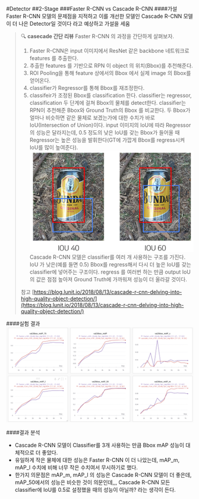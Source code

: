 #Detector
##2-Stage
###Faster R-CNN vs Cascade R-CNN
####가설
Faster R-CNN 모델의 문제점을 지적하고 이를 개선한 모델인 Cascade R-CNN 모델이 더 나은 Detector일 것이다 라고 예상하고 가설을 세움
>🔍 **casecade 간단 리뷰**
>Faster R-CNN 의 과정을 간단하게 살펴보자. 
>1. Faster R-CNN은 input 이미지에서 ResNet 같은 backbone 네트워크로 features 를 추출한다.
>2. 추출한 features 를 기반으로 RPN 이 object 의 위치(Bbox)를 추천해준다.
>3. ROI Pooling을 통해 feature 상에서의 Bbox 에서 실제 image 의 Bbox를 얻어온다.
>4. classifier가 Regressor를 통해 Bbox를 재조정한다.
>5. classifeir가 조정된 Bbox를 classification 한다.
>classifier는 regressor, classification 두 단계에 걸쳐 Bbox의 물체를 detect한다. classifier는 RPN이 추천해준 Bbox와 Ground Truth의 Bbox 를 비교한다. 두 Bbox가 얼마나 비슷하면 같은 물체로 보겠는가에 대한 수치가 바로 IoU(Intersection of Union)이다. input 이미지의 IoU에 따라 Regressor의 성능은 달라지는데, 0.5 정도의 낮은 IoU를 갖는 Bbox가 들어올 때 Regressor는 높은 성능을 발휘한다(GT에 가깝게 Bbox를 regress시켜 IoU를 많이 높여준다). 
>![Untitled](images/Untitled.png)
>Cascade R-CNN 모델은 classifier를 여러 개 사용하는 구조를 가진다. IoU 가 낮은(예를 들면 0.5) Bbox를 regress해서 다시 더 높은 IoU를 갖는 classifier에 넣어주는 구조이다. regress 를 여러번 하는 만큼 output IoU의 값은 점점 높아져 Ground Truth에 가까워져 성능이 더 올라갈 것이다.
>
>참고
[https://blog.lunit.io/2018/08/13/cascade-r-cnn-delving-into-high-quality-object-detection/](https://blog.lunit.io/2018/08/13/cascade-r-cnn-delving-into-high-quality-object-detection/)

####실험 결과
![Untitled](images/Untitled%2010.png)

####결과 분석
- Cascade R-CNN 모델이 Classifier를 3개 사용하는 만큼 Bbox mAP 성능이 대체적으로 더 좋았다.
- 유일하게 작은 물체에 대한 성능은 Faster R-CNN 이 더 나았는데, mAP_m, mAP_l 수치에 비해 너무 작은 수치여서 무시하기로 했다.
- 한가지 의문점은 mAP_m, mAP_l 의 성능은 Cascade R-CNN 모델이 더 좋은데, mAP_50에서의 성능은 비슷한 것이 의문인데,,, Cascade R-CNN 모든 classifier에 IoU를 0.5로 설정했을 때의 성능이 아닐까? 라는 생각이 든다.